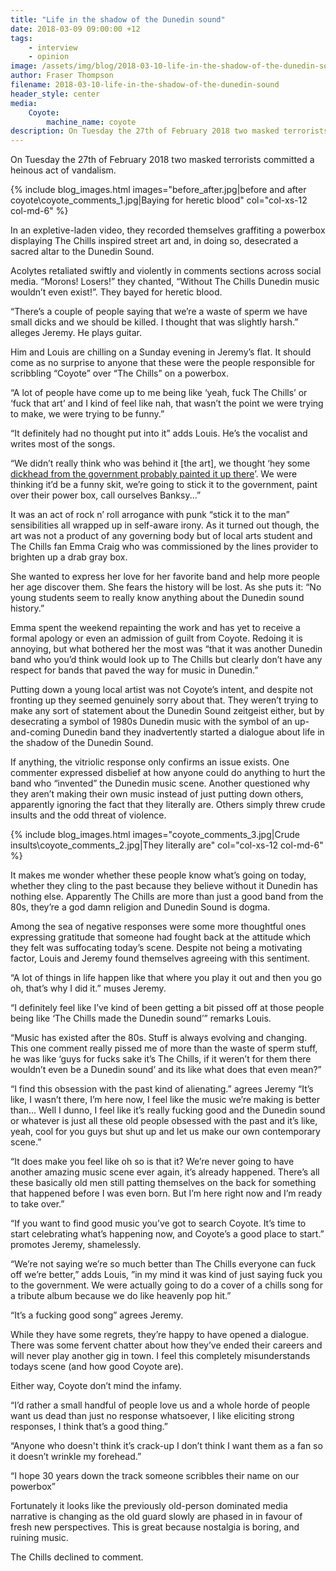 ```yaml
---
title: "Life in the shadow of the Dunedin sound"
date: 2018-03-09 09:00:00 +12
tags:
    - interview
    - opinion
image: /assets/img/blog/2018-03-10-life-in-the-shadow-of-the-dunedin-sound/cover.jpg
author: Fraser Thompson
filename: 2018-03-10-life-in-the-shadow-of-the-dunedin-sound
header_style: center
media:
    Coyote:
        machine_name: coyote
description: On Tuesday the 27th of February 2018 two masked terrorists committed a heinous act of vandalism. 
---
```


On Tuesday the 27th of February 2018 two masked terrorists committed a heinous act of vandalism. 

<!-- more -->

{% include blog_images.html images="before_after.jpg|before and after coyote\\coyote_comments_1.jpg|Baying for heretic blood" col="col-xs-12 col-md-6" %}

In an expletive-laden video, they recorded themselves graffiting a powerbox displaying The Chills inspired street art and, in doing so, desecrated a sacred altar to the Dunedin Sound.

Acolytes retaliated swiftly and violently in comments sections across social media. “Morons! Losers!” they chanted, “Without The Chills Dunedin music wouldn’t even exist!”. They bayed for heretic blood.

“There’s a couple of people saying that we’re a waste of sperm we have small dicks and we should be killed. I thought that was slightly harsh.” alleges Jeremy. He plays guitar. 

Him and Louis are chilling on a Sunday evening in Jeremy’s flat. It should come as no surprise to anyone that these were the people responsible for scribbling “Coyote” over “The Chills” on a powerbox.

“A lot of people have come up to me being like ‘yeah, fuck The Chills’ or ‘fuck that art’ and I kind of feel like nah, that wasn’t the point we were trying to make, we were trying to be funny.” 

“It definitely had no thought put into it” adds Louis. He’s the vocalist and writes most of the songs.

“We didn’t really think who was behind it [the art], we thought ‘hey some [dickhead from the government probably painted it up there](https://www.odt.co.nz/news/dunedin/dunedin-painting-town-ed)’. We were thinking it’d be a funny skit, we’re going to stick it to the government, paint over their power box, call ourselves Banksy...”

It was an act of rock n’ roll arrogance with punk “stick it to the man” sensibilities all wrapped up in self-aware irony. As it turned out though, the art was not a product of any governing body but of local arts student and The Chills fan Emma Craig who was commissioned by the lines provider to brighten up a drab gray box. 

She wanted to express her love for her favorite band and help more people her age discover them. She fears the history will be lost. As she puts it: “No young students seem to really know anything about the Dunedin sound history.”

Emma spent the weekend repainting the work and has yet to receive a formal apology or even an admission of guilt from Coyote. Redoing it is annoying, but what bothered her the most was “that it was another Dunedin band who you’d think would look up to The Chills but clearly don’t have any respect for bands that paved the way for music in Dunedin.”

Putting down a young local artist was not Coyote’s intent, and despite not fronting up they seemed genuinely sorry about that. They weren’t trying to make any sort of statement about the Dunedin Sound zeitgeist either, but by desecrating a symbol of 1980s Dunedin music with the symbol of an up-and-coming Dunedin band they inadvertently started a dialogue about life in the shadow of the Dunedin Sound.

If anything, the vitriolic response only confirms an issue exists. One commenter expressed disbelief at how anyone could do anything to hurt the band who “invented” the Dunedin music scene. Another questioned why they aren’t making their own music instead of just putting down others, apparently ignoring the fact that they literally are. Others simply threw crude insults and the odd threat of violence. 

{% include blog_images.html images="coyote_comments_3.jpg|Crude insults\\coyote_comments_2.jpg|They literally are" col="col-xs-12 col-md-6" %}

It makes me wonder whether these people know what’s going on today, whether they cling to the past because they believe without it Dunedin has nothing else. Apparently The Chills are more than just a good band from the 80s, they’re a god damn religion and Dunedin Sound is dogma.

Among the sea of negative responses were some more thoughtful ones expressing gratitude that someone had fought back at the attitude which they felt was suffocating today’s scene. Despite not being a motivating factor, Louis and Jeremy found themselves agreeing with this sentiment.

“A lot of things in life happen like that where you play it out and then you go oh, that’s why I did it.” muses Jeremy.

“I definitely feel like I’ve kind of been getting a bit pissed off at those people being like ‘The Chills made the Dunedin sound’” remarks Louis.

“Music has existed after the 80s. Stuff is always evolving and changing. This one comment really pissed me of more than the waste of sperm stuff, he was like ‘guys for fucks sake it’s The Chills, if it weren’t for them there wouldn’t even be a Dunedin sound’ and its like what does that even mean?” 

“I find this obsession with the past kind of alienating.” agrees Jeremy “It’s like, I wasn’t there, I’m here now, I feel like the music we’re making is better than... Well I dunno, I feel like it’s really fucking good and the Dunedin sound or whatever is just all these old people obsessed with the past and it’s like, yeah, cool for you guys but shut up and let us make our own contemporary scene.”

“It does make you feel like oh so is that it? We’re never going to have another amazing music scene ever again, it’s already happened. There’s all these basically old men still patting themselves on the back for something that happened before I was even born. But I’m here right now and I’m ready to take over.”

“If you want to find good music you’ve got to search Coyote. It’s time to start celebrating what’s happening now, and Coyote’s a good place to start.” promotes Jeremy, shamelessly.

“We’re not saying we’re so much better than The Chills everyone can fuck off we’re better,” adds Louis, ”in my mind it was kind of just saying fuck you to the government. We were actually going to do a cover of a chills song for a tribute album because we do like heavenly pop hit.” 

“It’s a fucking good song” agrees Jeremy.

While they have some regrets, they’re happy to have opened a dialogue. There was some fervent chatter about how they’ve ended their careers and will never play another gig in town. I feel this completely misunderstands todays scene (and how good Coyote are). 

Either way, Coyote don’t mind the infamy.

“I’d rather a small handful of people love us and a whole horde of people want us dead than just no response whatsoever, I like eliciting strong responses, I think that’s a good thing.”

“Anyone who doesn't think it’s crack-up I don’t think I want them as a fan so it doesn’t wrinkle my forehead.”

“I hope 30 years down the track someone scribbles their name on our powerbox”

Fortunately it looks like the previously old-person dominated media narrative is changing as the old guard slowly are phased in in favour of fresh new perspectives. This is great because nostalgia is boring, and ruining music.

The Chills declined to comment.